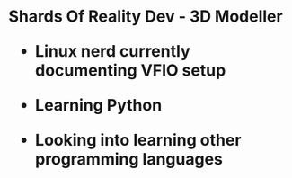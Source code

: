 <h1>Shards Of Reality Dev - 3D Modeller
  
* Linux nerd currently documenting VFIO setup

* Learning Python

* Looking into learning other programming languages


<!---
TheNekOz/TheNekOz is a ✨ special ✨ repository because its `README.md` (this file) appears on your GitHub profile.
You can click the Preview link to take a look at your changes.
--->
